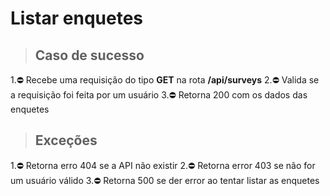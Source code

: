# Listar enquetes

> ## Caso de sucesso

1.⛔ Recebe uma requisição do tipo **GET** na rota **/api/surveys**
2.⛔ Valida se a requisição foi feita por um usuário
3.⛔ Retorna 200 com os dados das enquetes

> ## Exceções

1.⛔ Retorna erro 404 se a API não existir
2.⛔ Retorna error 403 se não for um usuário válido
3.⛔ Retorna 500 se der error ao tentar listar as enquetes

